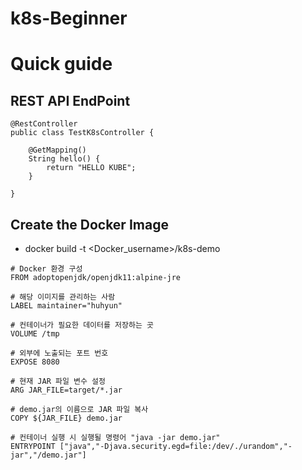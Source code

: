 # k8s-Beginner
# Quick guide

## REST API EndPoint
```
@RestController
public class TestK8sController {

    @GetMapping()
    String hello() {
        return "HELLO KUBE";
    }

}
```
## Create the Docker Image
- docker build -t <Docker_username>/k8s-demo
```
# Docker 환경 구성
FROM adoptopenjdk/openjdk11:alpine-jre

# 해당 이미지를 관리하는 사람
LABEL maintainer="huhyun"

# 컨테이너가 필요한 데이터를 저장하는 곳
VOLUME /tmp

# 외부에 노출되는 포트 번호
EXPOSE 8080

# 현재 JAR 파일 변수 설정
ARG JAR_FILE=target/*.jar

# demo.jar의 이름으로 JAR 파일 복사
COPY ${JAR_FILE} demo.jar

# 컨테이너 실행 시 실행될 명령어 "java -jar demo.jar"
ENTRYPOINT ["java","-Djava.security.egd=file:/dev/./urandom","-jar","/demo.jar"]
```

